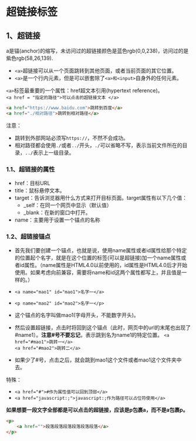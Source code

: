 # 超链接标签

## 1、超链接

a是锚(anchor)的缩写，未访问过的超链接颜色是蓝色rgb(0,0,238)，访问过的是紫色rgb(58,26,139).

- `<a>`超链接可以从一个页面跳转到其他页面，或者当前页面的其它位置。
- `<a>`是一个行内元素，但是可以嵌套除了`<a>和<input>`自身外的任何元素。

`<a>`标签最重要的一个属性：href超文本引用(hypertext reference)。  
`<a href = "指定的路径">可以点击的超链接文本 </a>`

````html
<a href="https://www.baidu.com">跳转到百度</a>
<a href="./相对路径">跳转到相对路径</a>
````

注意：

- 跳转到外部网站必须写`https://`，不然不会成功。
- 相对路径都会使用`./`或者`../`开头，`./`可以省略不写，表示当前文件所在的目录，`../`表示上一级目录。

### 1.1、超链接的属性

- href：目标URL
- title：鼠标悬停文本。
- target：告诉浏览器用什么方式来打开目标页面。target属性有以下几个值：
  - _self：在同一个网页中显示（默认值）
  - _blank：在新的窗口中打开。
- name：主要用于设置一个锚点的名称

### 1.2、超链接锚点

- 首先我们要创建一个锚点，也就是说，使用name属性或者id属性给那个特定的位置起个名字，就是在这个位置的标签(可以是超链接)加一个name属性或者id属性。（name属性是HTML4.0以前使用的，id属性是HTML4.0后才开始使用。如果考虑向前兼容，需要将name和id这两个属性都写上，并且值是一样的。）

- `<a name="mao1" id="mao1">名字一</a>`
- `<p name="mao2" id="mao2">名字一</p>`
- 这个锚点的名字叫做mao1(字母开头，不能数字开头)。
- 然后设置超链接，点击时将回到这个锚点（此时，网页中的url的末尾也出现了#name1）。**注意#号不要忘记**，表示跳到名为name1的特定位置。
  `<a href="#mao1">跳转一</a>`   
  `<a href="#mao2">跳转二</a>`
- 如果少了#号，点击之后，就会跳到mao1这个文件或者mao1这个文件夹中去。

特殊：

- `<a href="#">#作为属性值可以回到顶部</a>`
- `<a href="javascript:;">javascript:;作为路径可以占位符使用</a>`  

**如果想要一段文字全部都是可以点击的超链接，应该是p包裹a，而不是a包裹p。**

````html
<p>
	<a href="">段落段落段落段落段落段落</a>
</p>
````

